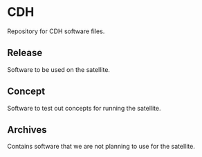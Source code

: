# CDH

Repository for CDH software files. 

## Release

Software to be used on the satellite. 

## Concept 

Software to test out concepts for running the satellite.

## Archives

Contains software that we are not planning to use for the satellite.
